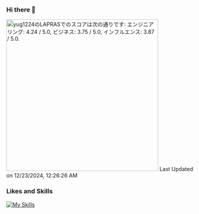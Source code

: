 ### Hi there 👋

<!--START_SECTION:lapras-card-->
<p ><a href="https://lapras.com/public/yug1224" target="_blank" rel="noopener noreferrer"><img alt="yug1224のLAPRASでのスコアは次の通りです: エンジニアリング: 4.24 / 5.0, ビジネス: 3.75 / 5.0, インフルエンス: 3.87 / 5.0." src="https://lapras-card-generator.vercel.app/api/svg?e=4.24&b=3.75&i=3.87&b1=%23020E27&b2=%230E5593&i1=%23030E21&i2=%231688BF&l=ja" width="400" ></a>  
Last Updated on 12/23/2024, 12:26:26 AM</p>
<!--END_SECTION:lapras-card-->

### Likes and Skills

[![My Skills](https://skillicons.dev/icons?perline=10&i=ts,js,html,sass,css,react,vue,jquery,redux,pinia,next,nuxt,astro,jest,sentry,vite,webpack,npm,yarn,deno,nodejs,nginx,git,github,aws,gcp,netlify,githubactions,vscode,emacs)](https://skillicons.dev)

<!--
**YuG1224/YuG1224** is a ✨ _special_ ✨ repository because its `README.md` (this file) appears on your GitHub profile.

Here are some ideas to get you started:

- 🔭 I’m currently working on ...
- 🌱 I’m currently learning ...
- 👯 I’m looking to collaborate on ...
- 🤔 I’m looking for help with ...
- 💬 Ask me about ...
- 📫 How to reach me: ...
- 😄 Pronouns: ...
- ⚡ Fun fact: ...
-->

